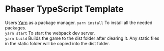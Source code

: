 ﻿# Phaser TypeScript Template  
 Users [Yarn](https://yarnpkg.com/) as a package manager.
`yarn install` To install all the needed packages.  
`yarn start` To start the webpack dev server.  
`yarn build` Builds the game to the dist folder after clearing it. Any static files in the static folder will be copied into the dist folder.  

